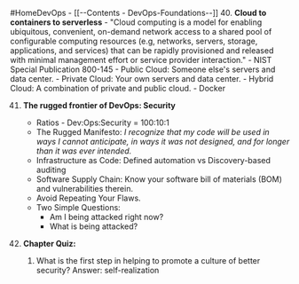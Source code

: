 #HomeDevOps - [[--Contents - DevOps-Foundations--]]
40.  **Cloud to containers to serverless**
	- "Cloud computing is a model for enabling ubiquitous, convenient, on-demand network access to a shared pool of configurable computing resources (e.g, networks, servers, storage, applications, and services) that can be rapidly provisioned and released with minimal management effort or service provider interaction."                                                         - NIST Special Publication 800-145
	- Public Cloud: Someone else's servers and data center.
	- Private Cloud: Your own servers and data center.
	- Hybrid Cloud: A combination of private and public cloud.
	- Docker

41. **The rugged frontier of DevOps: Security**
	- Ratios - Dev:Ops:Security = 100:10:1
	- The Rugged Manifesto: *I recognize that my code will be used in ways I cannot anticipate, in ways it was not designed, and for longer than it was ever intended.*
	- Infrastructure as Code: Defined automation vs Discovery-based auditing
	- Software Supply Chain: Know your software bill of materials (BOM) and vulnerabilities therein.
	- Avoid Repeating Your Flaws.
	- Two Simple Questions:
		- Am I being attacked right now?
		- What is being attacked?

42. **Chapter Quiz:**
	1. What is the first step in helping to promote a culture of better security?
		Answer: self-realization